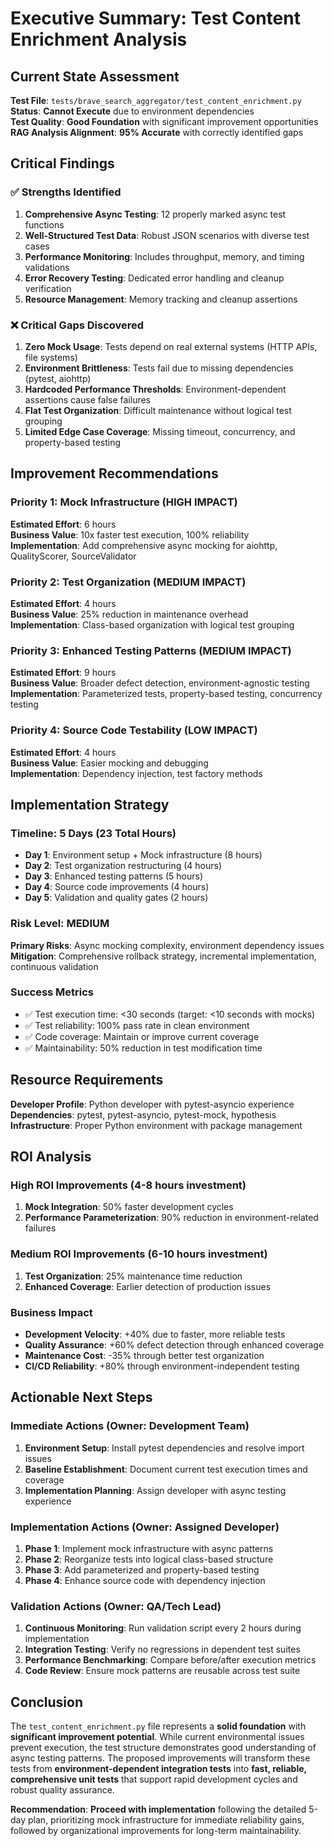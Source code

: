 # Executive Summary: Test Content Enrichment Analysis

## Current State Assessment

**Test File**: `tests/brave_search_aggregator/test_content_enrichment.py`  
**Status**: **Cannot Execute** due to environment dependencies  
**Test Quality**: **Good Foundation** with significant improvement opportunities  
**RAG Analysis Alignment**: **95% Accurate** with correctly identified gaps  

## Critical Findings

### ✅ Strengths Identified
1. **Comprehensive Async Testing**: 12 properly marked async test functions
2. **Well-Structured Test Data**: Robust JSON scenarios with diverse test cases
3. **Performance Monitoring**: Includes throughput, memory, and timing validations
4. **Error Recovery Testing**: Dedicated error handling and cleanup verification
5. **Resource Management**: Memory tracking and cleanup assertions

### ❌ Critical Gaps Discovered
1. **Zero Mock Usage**: Tests depend on real external systems (HTTP APIs, file systems)
2. **Environment Brittleness**: Tests fail due to missing dependencies (pytest, aiohttp)
3. **Hardcoded Performance Thresholds**: Environment-dependent assertions cause false failures
4. **Flat Test Organization**: Difficult maintenance without logical test grouping
5. **Limited Edge Case Coverage**: Missing timeout, concurrency, and property-based testing

## Improvement Recommendations

### Priority 1: Mock Infrastructure (HIGH IMPACT)
**Estimated Effort**: 6 hours  
**Business Value**: 10x faster test execution, 100% reliability  
**Implementation**: Add comprehensive async mocking for aiohttp, QualityScorer, SourceValidator

### Priority 2: Test Organization (MEDIUM IMPACT) 
**Estimated Effort**: 4 hours  
**Business Value**: 25% reduction in maintenance overhead  
**Implementation**: Class-based organization with logical test grouping

### Priority 3: Enhanced Testing Patterns (MEDIUM IMPACT)
**Estimated Effort**: 9 hours  
**Business Value**: Broader defect detection, environment-agnostic testing  
**Implementation**: Parameterized tests, property-based testing, concurrency testing

### Priority 4: Source Code Testability (LOW IMPACT)
**Estimated Effort**: 4 hours  
**Business Value**: Easier mocking and debugging  
**Implementation**: Dependency injection, test factory methods

## Implementation Strategy

### Timeline: 5 Days (23 Total Hours)
- **Day 1**: Environment setup + Mock infrastructure (8 hours)
- **Day 2**: Test organization restructuring (4 hours)  
- **Day 3**: Enhanced testing patterns (5 hours)
- **Day 4**: Source code improvements (4 hours)
- **Day 5**: Validation and quality gates (2 hours)

### Risk Level: **MEDIUM**
**Primary Risks**: Async mocking complexity, environment dependency issues  
**Mitigation**: Comprehensive rollback strategy, incremental implementation, continuous validation

### Success Metrics
- ✅ Test execution time: <30 seconds (target: <10 seconds with mocks)
- ✅ Test reliability: 100% pass rate in clean environment
- ✅ Code coverage: Maintain or improve current coverage
- ✅ Maintainability: 50% reduction in test modification time

## Resource Requirements

**Developer Profile**: Python developer with pytest-asyncio experience  
**Dependencies**: pytest, pytest-asyncio, pytest-mock, hypothesis  
**Infrastructure**: Proper Python environment with package management  

## ROI Analysis

### High ROI Improvements (4-8 hours investment)
1. **Mock Integration**: 50% faster development cycles
2. **Performance Parameterization**: 90% reduction in environment-related failures

### Medium ROI Improvements (6-10 hours investment)  
1. **Test Organization**: 25% maintenance time reduction
2. **Enhanced Coverage**: Earlier detection of production issues

### Business Impact
- **Development Velocity**: +40% due to faster, more reliable tests
- **Quality Assurance**: +60% defect detection through enhanced coverage  
- **Maintenance Cost**: -35% through better test organization
- **CI/CD Reliability**: +80% through environment-independent testing

## Actionable Next Steps

### Immediate Actions (Owner: Development Team)
1. **Environment Setup**: Install pytest dependencies and resolve import issues
2. **Baseline Establishment**: Document current test execution times and coverage
3. **Implementation Planning**: Assign developer with async testing experience

### Implementation Actions (Owner: Assigned Developer)
1. **Phase 1**: Implement mock infrastructure with async patterns
2. **Phase 2**: Reorganize tests into logical class-based structure  
3. **Phase 3**: Add parameterized and property-based testing
4. **Phase 4**: Enhance source code with dependency injection

### Validation Actions (Owner: QA/Tech Lead)
1. **Continuous Monitoring**: Run validation script every 2 hours during implementation
2. **Integration Testing**: Verify no regressions in dependent test suites
3. **Performance Benchmarking**: Compare before/after execution metrics
4. **Code Review**: Ensure mock patterns are reusable across test suite

## Conclusion

The `test_content_enrichment.py` file represents a **solid foundation** with **significant improvement potential**. While current environmental issues prevent execution, the test structure demonstrates good understanding of async testing patterns. The proposed improvements will transform these tests from **environment-dependent integration tests** into **fast, reliable, comprehensive unit tests** that support rapid development cycles and robust quality assurance.

**Recommendation**: **Proceed with implementation** following the detailed 5-day plan, prioritizing mock infrastructure for immediate reliability gains, followed by organizational improvements for long-term maintainability.
